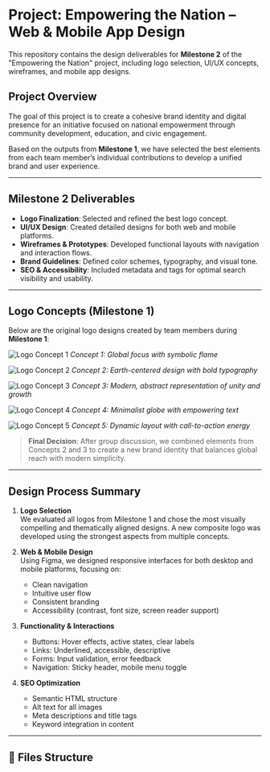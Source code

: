 # Project: Empowering the Nation – Web & Mobile App Design

This repository contains the design deliverables for **Milestone 2** of the "Empowering the Nation" project, including logo selection, UI/UX concepts, wireframes, and mobile app designs.

## Project Overview

The goal of this project is to create a cohesive brand identity and digital presence for an initiative focused on national empowerment through community development, education, and civic engagement.

Based on the outputs from **Milestone 1**, we have selected the best elements from each team member’s individual contributions to develop a unified brand and user experience.

---

## Milestone 2 Deliverables

- **Logo Finalization**: Selected and refined the best logo concept.
- **UI/UX Design**: Created detailed designs for both web and mobile platforms.
- **Wireframes & Prototypes**: Developed functional layouts with navigation and interaction flows.
- **Brand Guidelines**: Defined color schemes, typography, and visual tone.
- **SEO & Accessibility**: Included metadata and tags for optimal search visibility and usability.

---

##  Logo Concepts (Milestone 1)

Below are the original logo designs created by team members during **Milestone 1**:

![Logo Concept 1](https://github.com/user-attachments/assets/68923c56-db1a-4579-bd44-e6ead4a47144)
*Concept 1: Global focus with symbolic flame*

![Logo Concept 2](https://github.com/user-attachments/assets/31cf8afa-daf6-4c1c-8a07-b018844e66b7)
*Concept 2: Earth-centered design with bold typography*

![Logo Concept 3](https://github.com/user-attachments/assets/188b884c-b863-4a35-a271-02271d50ee48)
*Concept 3: Modern, abstract representation of unity and growth*

![Logo Concept 4](https://github.com/user-attachments/assets/3c4490a6-bee6-49ae-b5ef-032e6e54c283)
*Concept 4: Minimalist globe with empowering text*

![Logo Concept 5](https://github.com/user-attachments/assets/850e873b-73a4-48de-9c36-e4c55d2cc101)
*Concept 5: Dynamic layout with call-to-action energy*

>  **Final Decision**: After group discussion, we combined elements from Concepts 2 and 3 to create a new brand identity that balances global reach with modern simplicity.

---

##  Design Process Summary

1. **Logo Selection**  
   We evaluated all logos from Milestone 1 and chose the most visually compelling and thematically aligned designs. A new composite logo was developed using the strongest aspects from multiple concepts.

2. **Web & Mobile Design**  
   Using Figma, we designed responsive interfaces for both desktop and mobile platforms, focusing on:
   - Clean navigation
   - Intuitive user flow
   - Consistent branding
   - Accessibility (contrast, font size, screen reader support)

3. **Functionality & Interactions**  
   - Buttons: Hover effects, active states, clear labels
   - Links: Underlined, accessible, descriptive
   - Forms: Input validation, error feedback
   - Navigation: Sticky header, mobile menu toggle

4. **SEO Optimization**  
   - Semantic HTML structure
   - Alt text for all images
   - Meta descriptions and title tags
   - Keyword integration in content

---

## 📁 Files Structure
